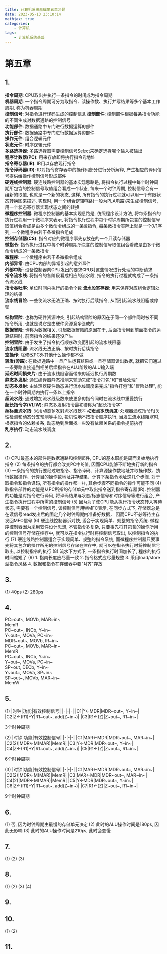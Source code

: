 ```yaml
---
title: 计算机系统基础第五章习题
date: 2023-05-13 23:10:14
mathjax: true
categories:
    - 计算机
tags:
    - 计算机系统基础
---
```


# 第五章

## 1.
**指令周期**: CPU取出并执行一条指令的时间成为指令周期  
**机器周期**: 一个指令周期可分为取指令、读操作数、执行并写结果等多个基本工作周期, 称为机器周期  
**控制信号**: 对指令进行译码生成的控制信息
**控制部件**: 控制部件根据每条指令功能的不同生成对数据通路的控制信号  
**功能部件**: 数据通路中专门进行数据运算的部件  
**执行部件**: 数据通路中专门进行数据运算的部件  
**操作元件**: 组合逻辑元件  
**状态元件**: 时序逻辑元件  
**多路选择器**: 多路选择器需要控制信号Select来确定选择哪个输入被输出  
**程序计数器(PC)**: 用来存放即将执行指令的地址  
**指令寄存器(IR)**: IR用以存放现行指令  
**指令译码器(ID)**: ID对指令寄存器中的操作码部分进行分析解释, 产生相应的译码信号提供给操作控制信号形成部件  
**硬连线控制器**: 硬连线路控制器的基本实现思路是, 将指令执行过程中每个时钟周期所包含的控制信号取值组合看成一个状态, 每来一个时钟周期, 控制信号会有一组新的取值, 也就是一个新的状态, 这样, 所有指令的执行过程就可以用一个有限状态转换图来描述. 实现时, 用一个组合逻辑电路(一般为PLA电路)来生成控制信号, 用一个状态寄存器实现状态之间的转换  
**微程序控制器**: 微程序控制器的基本实现思路是, 仿照程序设计方法, 将每条指令的执行过程用一个微程序来表示, 将指令执行过程中每个时钟周期所包含的控制信号取值组合看成是由多个微命令组成的一条微指令, 每条微指令实际上就是一个0/1序列, 一个微程序由若干条微指令组成  
**控制存储器(CS)**: 指令对应的微程序事先存放在的一个只读存储器  
**微指令**: 指令执行过程中每个时钟周期所包含的控制信号取值组合看成是由多个微命令组成的一条微指令  
**微程序**: 一个微程序由若干条微指令组成  
**内部异常**: 由CPU内部的异常引起的意外事件  
**外部中断**: 设备控制器向CPU发出的要求CPU对这些情况进行处理的中断请求  
**指令流水线**: 将指令的各阶段看成相应的流水段, 指令的执行过程就构成了一条指令流水线  
**指令吞吐率**: 单位时间内执行的指令个数
**流水段寄存器**: 用来保存对应组合逻辑处理的结果  
**流水线冒险**: 一些使流水无法正确、按时执行后续指令, 从而引起流水线阻塞或停顿  
<!--more-->
**结构冒险**: 也称为硬件资源冲突, 引起结构冒险的原因在于同一个部件同时被不同指令所用, 也就是说它是由硬件资源竞争造成的  
**数据冒险**: 也称为数据相关, 引起数据冒险的原因在于, 后面指令用到前面指令的运算结果时, 前面指令的结果还没产生  
**控制冒险**: 由于发生了指令执行顺序改变而引起的流水线阻塞  
**流水线阻塞**: 流水线无法正确、按时执行后续指令  
**空操作**: 除修改PC外其他什么操作都不做  
**转发(旁路)**: 在数据通路中一旦产生运算结果或一旦存储器读出数据, 就把它们通过一条旁路直接送到相关后续指令在ALU阶段的ALU输入端  
**延迟时间损失片**: 由于流水线阻塞而带来的延迟执行周期数  
**静态多发射**: 通过编译器静态推测来辅助完成"指令打包"和"冒险处理"  
**动态多发射**: 由处理器硬件动态进行流水线调度来完成"指令打包"和"冒险处理", 能在一个时钟周期内执行一条以上指令  
**超流水线**: 通过增加流水线级数来使更多的指令同时在流水线中重叠执行  
**超长指令字(VLIW)**: 静态多发射指令最初被称为"超长指令字"  
**超标量流水线**: 采用动态多发射流水线技术
**动态流水线调度**: 处理器通过指令相关性检测和动态分支预测等手段, 投机性地不按指令顺序执行, 当发生流水线阻塞时, 根据指令的依赖关系, 动态地到后面找一些没有依赖关系的指令提前执行  
**乱序执行**: 动态流水线调度  

## 2.
(1) CPU最基本的部件是数据通路和控制部件, CPU的基本职能是周而复始地执行指令
(2) 每条指令的执行都会改变PC中的值, 因而CPU能够不断地执行新的指令
(3) 一条指令的执行要经过取指令、指令译码、计算源操作数地址并取操作数、执行数据操作、计算目的操作数地址并存结果、计算下条指令地址这几个步骤. 对于取指令和指令译码, 所有指令的操作都一样, 其余步骤不同指令的操作可能不同
(4) 取指令部件的功能是从PC所指的存储单元中取出指令送到指令寄存器(IR). 控制器的功能是对指令进行译码, 将译码结果与状态/标志信号和时序信号等进行组合, 产生指令执行过程中所需的控制信号
(5) 因为为了使CPU能从执行指令状态转入等待状态, 需要有一个控制信号, 该控制信号用WMFC表示, 在同步方式下, 存储器总是在读信号read发出后的固定几个时钟周期内准备好数据， 因而CPU不必等待主存发回MFC信号
(6) 硬连线控制器诉对快, 适合于实现简单、规整的指令系统. 微程序控制器因为采用软件设计思想, 不管指令多复杂, 只要事先将其包含的操作所用的控制信号存储在控存中, 就可以在指令执行时将控制信号取出, 以控制指令的执行
(7) 硬连线路控制器适合于实现简单、规整的指令系统, 而微程序控制器只要事先将其包含的操作所用的控制信号存储在控存中, 就可以在指令执行时将控制信号取出, 以控制指令的执行
(8) 流水下方式下, 一条指令执行时间加长了, 程序的执行时间缩短了
(9) 1. 指南长度应尽量一致 2. 指令格式应尽量规整 3. 采用load/store型指令风格 4. 数据和指令在存储器中要"对齐"存放

## 3.
(1) 40ps
(2) 280ps

## 4.
PC~out~, MOVb, MAR~in~  
MemR  
PC~out~, INCb, Y~in~  
Y~out~, MOVa, PC~in~  
MDR~out~, MOVb, IR~in~  
PC~out~, MOVb, MAR~in~  
MemR  
PC~out~, INCb, Y~in~  
Y~out~, MOVa, PC~in~  
SP~out, DECb, Y~in~  
Y~out~, MOVa, SP~in~  
SP~out~, MOVb, MAR~in~  
MemW  

## 5.
(1)
|时钟|功能|有效控制信号|
|-|-|-|
|C1|Y&larr;MDR|MDR~out~, Y~in~|
|C2|Z&larr;(R1)+Y|R1~out~, add(Z~in~)|
|C3|R1&larr;(Z)|Z~out~, R1~in~|

3个时钟周期

(2)
|时钟|功能|有效控制信号|
|-|-|-|
|C1|MAR&larr;MDR|MDR~out~, MAR~in~|
|C2(2)|MDR&larr;M(MAR)|MemR|
|C3|Y&larr;MDR|MDR~out~, Y~in~|
|C4|Z&larr;(R1)+Y|R1~out~, add(Z~in~)|
|C5|R1&larr;(Z)|Z~out~, R1~in~|

6个时钟周期

(3)
|时钟|功能|有效控制信号|
|-|-|-|
|C1|MAR&larr;MDR|MDR~out~, MAR~in~|
|C2(2)|MDR&larr;M(MAR)|MemR|
|C3|MAR&larr;MDR|MDR~out~, MAR~in~|
|C4(2)|MDR&larr;M(MAR)|MemR|
|C5|Y&larr;MDR|MDR~out~, Y~in~|
|C6|Z&larr;(R1)+Y|R1~out~, add(Z~in~)|
|C7|R1&larr;(Z)|Z~out~, R1~in~|

9个时钟周期

## 6.
(1) 否, 因为时钟周期由最慢的存储单元决定
(2) 此时的ALU操作时间是180ps, 因此无影响
(3) 此时的ALU操作时间是210ps, 此时会变慢

## 7.
(1) 
(2) 
(3) 

## 8.
(1)
(2)
(3)
(4)

## 9.

## 10.
(1)
(2)

## 11.

